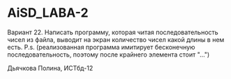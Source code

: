 # AiSD_LABA-2
Вариант 22.
Написать программу, которая читая последовательность чисел из файла, выводит на экран количество чисел какой длины в нем есть.
P.s.
(реализованная программа имитирует бесконечную последовательность, поэтому после крайнего элемента стоит "...")

Дьячкова Полина, ИСТбд-12

